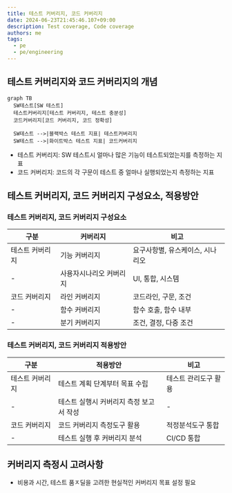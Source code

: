 ```yaml
---
title: 테스트 커버리지, 코드 커버리지
date: 2024-06-23T21:45:46.107+09:00
description: Test coverage, Code coverage
authors: me
tags: 
  - pe
  - pe/engineering
---
```


## 테스트 커버리지와 코드 커버리지의 개념

```mermaid
graph TB
  SW테스트[SW 테스트]
  테스트커버리지[테스트 커버리지, 테스트 충분성]
  코드커버리지[코드 커버리지, 코드 정확성]

  SW테스트 -->|블랙박스 테스트 지표| 테스트커버리지
  SW테스트 -->|화이트박스 테스트 지표| 코드커버리지
```

- 테스트 커버리지: SW 테스트시 얼마나 많은 기능이 테스트되었는지를 측정하는 지표
- 코드 커버리지: 코드의 각 구문이 테스트 중 얼마나 실행되었는지 측정하는 지표

## 테스트 커버리지, 코드 커버리지 구성요소, 적용방안

### 테스트 커버리지, 코드 커버리지 구성요소

| 구분 | 커버리지 | 비고 |
| --- | --- | --- |
| 테스트 커버리지 | 기능 커버리지 | 요구사항별, 유스케이스, 시나리오 |
| - | 사용자시나리오 커버리지 | UI, 통합, 시스템 |
| 코드 커버리지 | 라인 커버리지 | 코드라인, 구문, 조건 |
| - | 함수 커버리지 | 함수 호출, 함수 내부 |
| - | 분기 커버리지 | 조건, 결정, 다중 조건 |

### 테스트 커버리지, 코드 커버리지 적용방안

| 구분 | 적용방안 | 비고 |
| --- | --- | --- |
| 테스트 커버리지 | 테스트 계획 단계부터 목표 수립 | 테스트 관리도구 활용 |
| - | 테스트 실행시 커버리지 측정 보고서 작성 | - |
| 코드 커버리지 | 코드 커버리지 측정도구 활용 | 적정분석도구 통합 |
| - | 테스트 실행 후 커버리지 분석 | CI/CD 통합 |

## 커버리지 측정시 고려사항

- 비용과 시간, 테스트 품ㅈ딜을 고려한 현실적인 커버리지 목표 설정 필요
